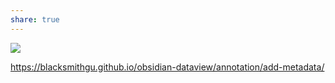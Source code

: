```yaml
---
share: true
---
```


![](https://www.youtube.com/watch?v=8yjNuiSBSAM)


https://blacksmithgu.github.io/obsidian-dataview/annotation/add-metadata/